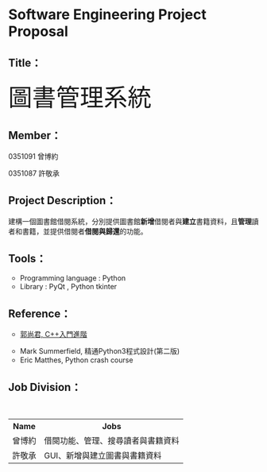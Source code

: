 # Software Engineering Project Proposal

<h2>Title：</h2>
<p><font size = "12">圖書管理系統</font></p>

<h2>Member：</h2>
<p>0351091 曾博約</p>
<p>0351087 許敬承</p>

<h2>Project Description：</h2>
<p>建構一個圖書館借閱系統，分別提供圖書館<b>新增</b>借閱者與<b>建立</b>書籍資料，且<b>管理</b>讀者和書籍，並提供借閱者<b>借閱與歸還</b>的功能。</p>


<h2>Tools：</h2>
<ul style="list-style-type:circle"> 
  <li>Programming language : Python</li>
  <li>Library : PyQt , Python tkinter</li>
</ul>

<h2>Reference：</h2>
<ul style="list-style-type:circle"> 
  <li><p><a href="https://www.tenlong.com.tw/products/9789866482090">郭尚君, C++入門進階</a></li>
  <li>Mark Summerfield, 精通Python3程式設計(第二版)</li>
  <li>Eric Matthes, Python crash course</li>
</ul>

<h2>Job Division：</h2>
<table style="width:100%">
  <tr>
    <th>Name</th>
    <th>Jobs</th> 
  </tr>
  <tr>
    <td>曾博約</td>
    <td>借閱功能、管理、搜尋讀者與書籍資料</td>
  </tr>
  <tr>
    <td>許敬承</td>
    <td>GUI、新增與建立圖書與書籍資料</td>   
  </tr>
</table>
